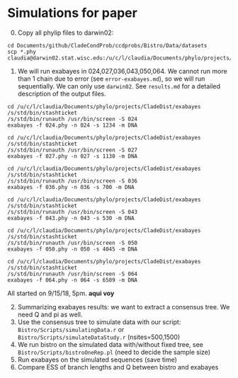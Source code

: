 # Simulations for paper 

0. Copy all phylip files to darwin02:
```shell
cd Documents/github/CladeCondProb/ccdprobs/Bistro/Data/datasets
scp *.phy claudia@darwin02.stat.wisc.edu:/u/c/l/claudia/Documents/phylo/projects/CladeDist/exabayes
```


1. We will run exabayes in 024,027,036,043,050,064. We cannot run more than 1 chain due to error (see `error-exabayes.md`), so we will run sequentially. We can only use `darwin02`. See `results.md` for a detailed description of the output files.

```shell
cd /u/c/l/claudia/Documents/phylo/projects/CladeDist/exabayes
/s/std/bin/stashticket 
/s/std/bin/runauth /usr/bin/screen -S 024
exabayes -f 024.phy -n 024 -s 1234 -m DNA
```
```shell
cd /u/c/l/claudia/Documents/phylo/projects/CladeDist/exabayes
/s/std/bin/stashticket 
/s/std/bin/runauth /usr/bin/screen -S 027
exabayes -f 027.phy -n 027 -s 1130 -m DNA
```
```shell
cd /u/c/l/claudia/Documents/phylo/projects/CladeDist/exabayes
/s/std/bin/stashticket 
/s/std/bin/runauth /usr/bin/screen -S 036
exabayes -f 036.phy -n 036 -s 700 -m DNA
```
```shell
cd /u/c/l/claudia/Documents/phylo/projects/CladeDist/exabayes
/s/std/bin/stashticket 
/s/std/bin/runauth /usr/bin/screen -S 043
exabayes -f 043.phy -n 043 -s 530 -m DNA
```
```shell
cd /u/c/l/claudia/Documents/phylo/projects/CladeDist/exabayes
/s/std/bin/stashticket 
/s/std/bin/runauth /usr/bin/screen -S 050
exabayes -f 050.phy -n 050 -s 4045 -m DNA
```
```shell
cd /u/c/l/claudia/Documents/phylo/projects/CladeDist/exabayes
/s/std/bin/stashticket 
/s/std/bin/runauth /usr/bin/screen -S 064
exabayes -f 064.phy -n 064 -s 6509 -m DNA
```
All started on 9/15/18, 5pm. **aqui voy**

2. Summarizing exabayes results: we want to extract a consensus tree. We need Q and pi as well.
3. Use the consensus tree to simulate data with our script: `Bistro/Scripts/simulatingData.r` or `Bistro/Scripts/simulateDataStudy.r` (nsites=500,1500)
4. We run bistro on the simulated data with/without fixed tree, see `Bistro/Scripts/bistroOneRep.pl` (need to decide the sample size)
5. Run exabayes on the simulated sequences (save time)
6. Compare ESS of branch lengths and Q between bistro and exabayes